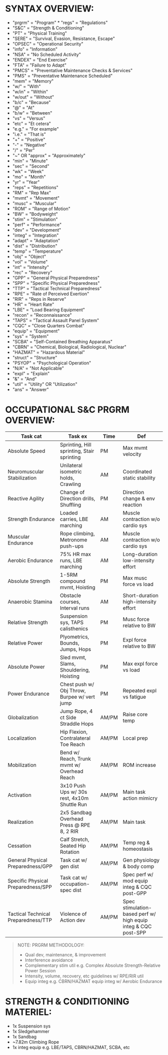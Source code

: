 # SYNTAX OVERVIEW:
* "prgrm" = "Program"                                                                                                               * "regs" = "Regulations"                                       
* "S&C" = "Strength & Conditioning"
* "PT" = "Physical Training"
* "SERE" = "Survival, Evasion, Resistance, Escape"
* "OPSEC" = "Operational Security"
* "info" = "Information"
* "NSA" = "No Scheduled Activity"
* "ENDEX" = "End Exercise"
* "FTA" = "Failure to Adapt"
* "PMCS" = "Preventative Maintenance Checks & Services"
* "PMS" = "Preventative Maintenance Scheduled"
* "mem" = "Memory"
* "w/" = "With"
* "w/in" = "Within"
* "w/out" = "Without"
* "b/c" = "Because"
* "@" = "At"
* "b/w" = "Between"
* "vs" = "Versus"
* "etc" = "Et cetera"
* "e.g." = "For example"
* "i.e." = "That is"
* "+" = "Positive"
* "-" = "Negative"
* "/" = "Per"
* "~" OR "approx" = "Approximately"
* "min" = "Minute"
* "sec" = "Second"
* "wk" = "Week"
* "mo" = "Month"
* "yr" = "Year"
* "reps" = "Repetitions"
* "RM" = "Rep Max"
* "mvmt" = "Movement"
* "musc" = "Muscular"
* "ROM" = "Range of Motion"
* "BW" = "Bodyweight"
* "stim" = "Stimulation"
* "perf" = "Performance"
* "dev" = "Development"
* "integ" = "Integration"
* "adapt" = "Adaptation"
* "dist" = "Distribution"
* "temp" = "Temperature"
* "obj" = "Object"
* "vol" = "Volume"
* "int" = "Intensity"
* "rec" = "Recovery"
* "GPP" = "General Physical Preparedness"
* "SPP" = "Specific Physical Preparedness"
* "TTP" = "Tactical Technical Preparedness"
* "RPE" = "Rate of Perceived Exertion"
* "RIR" = "Reps in Reserve"
* "HR" = "Heart Rate"
* "LBE" = "Load Bearing Equipment"
* "recon" = "Reconnaissance"
* "TAPS" = "Tactical Assault Panel System"
* "CQC" = "Close Quarters Combat"
* "equip" = "Equipment"
* "sys" = "System"
* "SCBA" = "Self-Contained Breathing Apparatus"
* "CBRN" = "Chemical, Biological, Radiological, Nuclear"
* "HAZMAT" = "Hazardous Material"
* "struct" = "Structure"
* "PSYOP" = "Psychological Operation"
* "N/A" = "Not Applicable"
* "expl" = "Explain"
* "&" = "And"
* "util" = "Utility" OR "Utilization"
* "ans" = "Answer"

# OCCUPATIONAL S&C PRGRM OVERVIEW:

| Task cat                             | Task ex                                             | Time  | Def                                 |
|--------------------------------------|-----------------------------------------------------|-------|-------------------------------------|
| Absolute Speed             | Sprinting, Hill sprinting, Stair sprinting          | PM    | Max mvmt velocity                   |
| Neuromuscular Stabilization    | Unilateral isometric holds, Crawling                | AM    | Coordinated static stability        |
| Reactive Agility              | Change of Direction drills, Shuffling               | PM    | Direction change & env reaction    |
| Strength Endurance             | Loaded carries, LBE marching                   | AM    | Muscle contraction w/o cardio sys   |
| Muscular Endurance             | Rope climbing, Metronome push-ups                   | AM    | Muscle contraction w/o cardio sys   |
| Aerobic Endurance               | 75% HR max runs, LBE marching                       | AM    | Long-duration low-intensity effort  |
| Absolute Strength              | 1-5RM compound mvmt, Hoisting                       | PM    | Max musc force vs load              |
| Anaerobic Stamina               | Obstacle courses, Interval runs                     | AM    | Short-duration high-intensity effort|
| Relative Strength               | Suspension sys, TAPS calisthenics                   | PM    | Musc force relative to BW           |
| Relative Power                 | Plyometrics, Bounds, Jumps, Hops                    | PM    | Expl force relative to BW           |
| Absolute Power             | Sled mvmt, Slams, Shouldering, Hoisting             | PM    | Max expl force vs load              |
| Power Endurance        | Chest push w/ Obj Throw, Burpee w/ vert jump        | PM    | Repeated expl vs fatigue            |
| Globalization           | Jump Rope, 4 ct Side Straddle Hops                  | AM/PM | Raise core temp                     |
| Localization              | Hip Flexion, Contralateral Toe Reach                | AM/PM | Local prep                          |
| Mobilization            | Bend w/ Reach, Trunk mvmt w/ Overhead Reach         | AM/PM | ROM increase                        | 
| Activation              | 3x10 Push Ups w/ 30s rest, 4x10m Shuttle Run        | AM/PM | Main task action mimicry                   |
| Realization              | 2x5 Sandbag Overhead Press @ RPE 8, 2 RIR           | AM/PM | Main task                           |
| Cessation               | Calf Stretch, Seated Hip Rotation                   | AM/PM | Temp reg & homeostasis              |
| General Physical Preparedness/GPP  | Task cat w/ gen dist                                | AM/PM | Gen physiology & body comp       |
| Specific Physical Preparedness/SPP | Task cat w/ occupation-spec dist                               | AM/PM | Spec perf w/ mod equip integ & CQC post-GPP           |
| Tactical Technical Preparedness/TTP | Violence of Action dev                               | AM/PM | Spec stimulation-based perf w/ high equip integ & CQC post-SPP           |

> NOTE: 
> PRGRM METHODOLOGY:
> * Qual dev, maintenance, & improvement
> * Interference avoidance
> * Complementary stim util e.g. Complex Absolute Strength-Relative Power Session
> * Intensity, volume, recovery, etc guidelines w/ RPE/RIR util 
> * Equip integ e.g. CBRN/HAZMAT equip integ w/ Aerobic Endurance 
# STRENGTH & CONDITIONING MATERIEL:
* 1x Suspension sys
* 1x Sledgehammer
* 1x Sandbag
* ~7.82m Climbing Rope
* 1x integ equip e.g. LBE/TAPS, CBRN/HAZMAT, SCBA, etc

